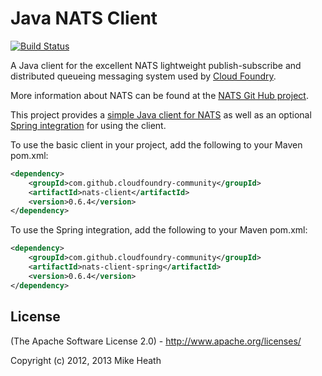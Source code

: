 # Java NATS Client

[![Build Status](https://api.travis-ci.org/cloudfoundry-community/java-nats.png?branch=master)](https://travis-ci.org/cloudfoundry-community/java-nats)

A Java client for the excellent NATS lightweight publish-subscribe and distributed queueing messaging system used by
[Cloud Foundry](http://cloudfoundry.com).

More information about NATS can be found at the [NATS Git Hub project](https://github.com/derekcollison/nats).

This project provides a [simple Java client for NATS](https://github.com/cloudfoundry-community/java-nats/tree/master/client) as well as
an optional [Spring integration](https://github.com/cloudfoundry-community/java-nats/tree/master/client-spring) for using the client.

To use the basic client in your project, add the following to your Maven pom.xml:

```xml
<dependency>
    <groupId>com.github.cloudfoundry-community</groupId>
    <artifactId>nats-client</artifactId>
    <version>0.6.4</version>
</dependency>
```

To use the Spring integration, add the following to your Maven pom.xml:

```xml
<dependency>
    <groupId>com.github.cloudfoundry-community</groupId>
    <artifactId>nats-client-spring</artifactId>
    <version>0.6.4</version>
</dependency>
```

## License

(The Apache Software License 2.0) - http://www.apache.org/licenses/

Copyright (c) 2012, 2013 Mike Heath


